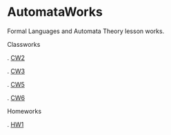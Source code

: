 # AutomataWorks
Formal Languages and Automata Theory lesson works.

Classworks

. [CW2](https://busenurkaraca.github.io/AutomataWorks/CW2.html)

. [CW3](https://busenurkaraca.github.io/AutomataWorks/CW3_Automata.html)

. [CW5](https://busenurkaraca.github.io/AutomataWorks/Expression.html)

. [CW6](https://busenurkaraca.github.io/AutomataWorks/CW6.html)

Homeworks

. [HW1](https://busenurkaraca.github.io/AutomataWorks/Homework1.html)
